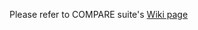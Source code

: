 Please refer to COMPARE suite's [Wiki page](https://github.com/morchalabi/COMAPRE-suite/wiki/User-Guide)
